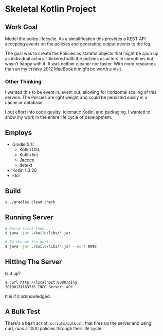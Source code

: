 # Skeletal Kotlin Project

## Work Goal 

Model the policy lifecycle.  As a simplification this provides a REST API accepting
events on the policies and generating output events to the log.

The goal was to create the Policies as stateful objects that might be spun up as individual actors. I tinkered with the
policies as actors in coroutines but wasn't happy with it. It was neither cleaner nor faster.  With more resources than
an my creaky 2012 MacBook it might be worth a visit.

### Other Thinking

I wanted this to be event in, event out, allowing for horizontal scaling of this service. The Policies are light weight
and could be persisted easily in a cache or database. 

I put effort into code quality, idiomatic Kotlin, and packaging. I wanted to show my work in the entire life cycle of
development.  

## Employs

 - Gradle 5.1.1
    - Kotlin DSL
    - Kotlin lint
    - Jacoco
    - detekt
 - Kotlin 1.3.20
 - ktor

## Build

```bash
$ ./gradlew clean check
```

## Running Server

```bash
# Build first then...
$ java -jar ./build/libs/*.jar

# To change the port...
$ java -jar ./build/libs/*.jar --port 8090

```

## Hitting The Server

Is it up?

```bash
$ curl http://localhost:8080/ping
20190131163736 INFO Server: ACK
```

It is if it `ACK`nowledged.

## A Bulk Test

There's a bash script, `scripts/bulk.sh`, that fires up the server and using curl, runs a 1000 policies through their 
life cycle.



 